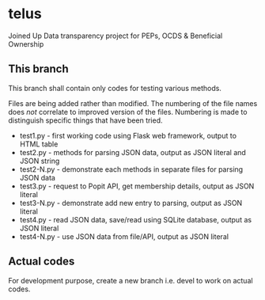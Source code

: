 # telus
Joined Up Data transparency project for PEPs, OCDS &amp; Beneficial Ownership

## This branch

This branch shall contain only codes for testing various methods.

Files are being added rather than modified. The numbering of the file names
does *not* correlate to improved version of the files. Numbering is made to
distinguish specific things that have been tried.

* test1.py - first working code using Flask web framework, output to HTML table
* test2.py - methods for parsing JSON data, output as JSON literal and JSON string
* test2-N.py - demonstrate each methods in separate files for parsing JSON data
* test3.py - request to Popit API, get membership details, output as JSON literal
* test3-N.py - demonstrate add new entry to parsing, output as JSON literal
* test4.py - read JSON data, save/read using SQLite database, output as JSON literal
* test4-N.py - use JSON data from file/API, output as JSON literal

## Actual codes

For development purpose, create a new branch i.e. devel to work on actual codes.
